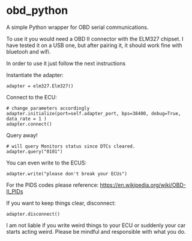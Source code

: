 # obd_python
A simple Python wrapper for OBD serial communications.

To use it you would need a OBD II connector with the ELM327 chipset. I have tested it on a USB one, but after pairing it, it should work fine with bluetooh and wifi.

In order to use it just follow the next instructions

Instantiate the adapter:

`adapter = elm327.Elm327()`

Connect to the ECU:

```
# change parameters accordingly
adapter.initialize(port=self.adapter_port, bps=38400, debug=True, data_rate = 1 ) 
adapter.connect()
```

Query away!

```
# will query Monitors status since DTCs cleared.
adapter.query("0101") 
``` 

You can even write to the ECUS:

`adapter.write("please don't break your ECUs")`

For the PIDS codes please reference: https://en.wikipedia.org/wiki/OBD-II_PIDs

If you want to keep things clear, disconnect:

`adapter.disconnect()`

I am not liable if you write weird things to your ECU or suddenly your car starts acting weird. Please be mindful and responsible with what you do.
